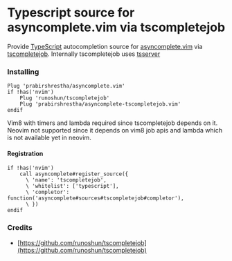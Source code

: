 Typescript source for asyncomplete.vim via tscompletejob
========================================================

Provide [TypeScript](https://www.typescriptlang.org/) autocompletion source for [asyncomplete.vim](https://github.com/prabirshrestha/asyncomplete.vim)
via [tscompletejob](https://github.com/runoshun/tscompletejob). Internally tscompletejob uses [tsserver](https://github.com/Microsoft/TypeScript/wiki/Standalone-Server-(tsserver))

### Installing

```vim
Plug 'prabirshrestha/asyncomplete.vim'
if !has('nvim')
    Plug 'runoshun/tscompletejob'
    Plug 'prabirshrestha/asyncomplete-tscompletejob.vim'
endif
```

Vim8 with timers and lambda required since tscompletejob depends on it.
Neovim not supported since it depends on vim8 job apis and lambda which is not available yet in neovim.

#### Registration

```vim
if !has('nvim')
    call asyncomplete#register_source({
      \ 'name': 'tscompletejob',
      \ 'whitelist': ['typescript'],
      \ 'completor': function('asyncomplete#sources#tscompletejob#completor'),
      \ })
endif
```

### Credits
* [https://github.com/runoshun/tscompletejob](https://github.com/runoshun/tscompletejob)
